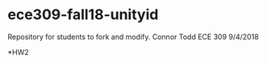 # ece309-fall18-unityid
Repository for students to fork and modify.
Connor Todd
ECE 309
9/4/2018

*HW2

